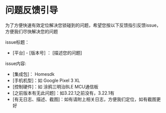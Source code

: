 # 问题反馈引导

为了方便快速有效定位解决您锁碰到的问题，希望您按以下反馈指引反馈issue，方便我们尽快解决您的问题

issue标题：
- [平台] - [版本号] ： [描述您的问题]

issue内容:
- [集成包]： Homesdk
- [手机机型]：如 Google Pixel 3 XL
- [控制硬件]：如 涂鸦三明治BLE MCU通信板
- [之前版本有无此问题]：如3.22.1之前没有，3.22.1有
- [有无日志、描述、截图]：如有请附上相关日志，方便我们定位，如有截图更好